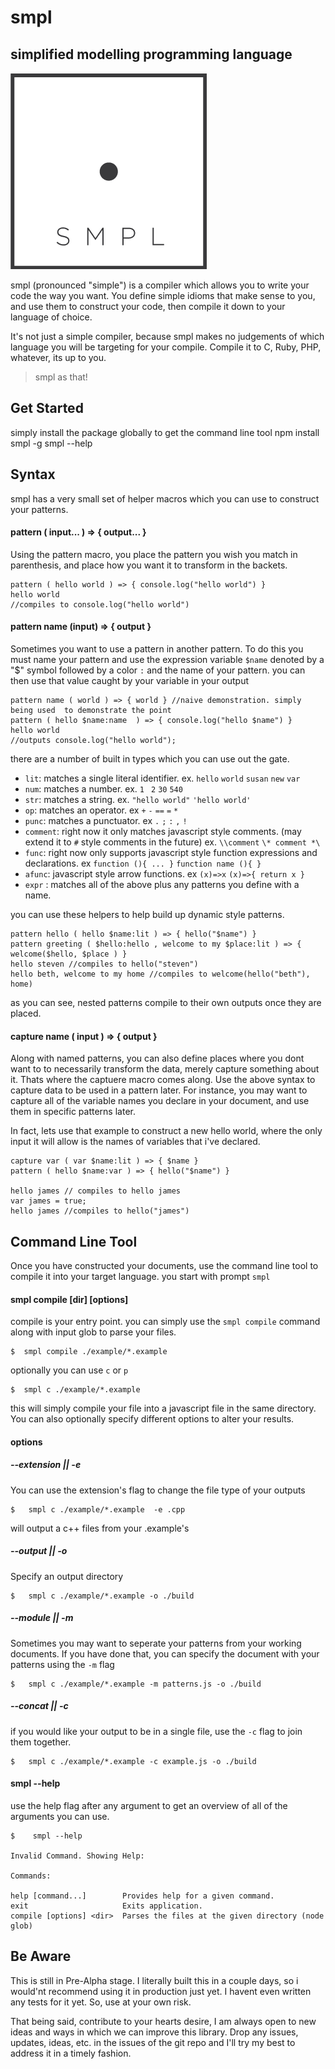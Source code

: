 smpl
====
simplified modelling programming language
---
![smpl Logo](./smpl.logo.png)

smpl (pronounced "simple") is a compiler which allows you to write your code the way you want. You define simple idioms that make sense to you, and use them to construct your code, then compile it down to your language of choice.

It's not just a simple compiler, because smpl makes no judgements of which language you will be targeting for your compile.  Compile it to C, Ruby, PHP, whatever, its up to you.

> smpl as that!

## Get Started
simply install the package globally to get the command line tool
    npm install smpl -g
    smpl --help

## Syntax
smpl has a very small set of helper macros which you can use to construct your patterns.
#### pattern ( input... ) => { output... }
Using the pattern macro,  you place the pattern you wish you match in parenthesis, and place how you want it to transform in the backets.

    pattern ( hello world ) => { console.log("hello world") }
    hello world
    //compiles to console.log("hello world")
#### pattern name (input) => { output }
Sometimes you want to use a pattern in another pattern. To do this you must name your pattern and use the expression variable `$name` denoted by a "$" symbol  followed by a color `:` and the name of your pattern. you can then use that value caught by your variable in your output

    pattern name ( world ) => { world } //naive demonstration. simply being used  to demonstrate the point
    pattern ( hello $name:name  ) => { console.log("hello $name") }
    hello world
    //outputs console.log("hello world");

there are a number of built in types which you can use out the gate.
+ `lit`: matches a single literal identifier. ex. `hello` `world` `susan` `new` `var`
+ `num`: matches a number. ex. `1` ` 2` `30` `540`
+ `str`: matches a string. ex. `"hello world"` `'hello world'`
+ `op`: matches an operator. ex `+` `-` `==` `=` `*`
+ `punc`: matches a punctuator. ex `.` `;` `:` `,` `!`
+ `comment`:  right now it only matches javascript style comments. (may extend it to `#` style comments in the future) ex. `\\comment` `\* comment *\`
+ `func`: right now only supports javascript style function expressions and declarations. ex `function (){ ... }` `function name (){ }`
+ `afunc`: javascript style arrow functions. ex `(x)=>x` `(x)=>{ return x }`
+ `expr` : matches all of the above plus any patterns you define with a name.

you can use these helpers to help build up dynamic style patterns.

    pattern hello ( hello $name:lit ) => { hello("$name") }
    pattern greeting ( $hello:hello , welcome to my $place:lit ) => { welcome($hello, $place ) }
    hello steven //compiles to hello("steven")
    hello beth, welcome to my home //compiles to welcome(hello("beth"), home)
as you can see, nested patterns compile to their own outputs once they are placed.
#### capture name ( input ) => { output }
Along with named patterns, you can also define places where you dont want to to necessarily transform the data, merely capture something about it. Thats where the captuere macro comes along. Use the above syntax to capture data to be used in a pattern later. For instance, you may want to capture all of the variable names you declare in your document, and use them in specific patterns later.

In fact, lets use that example to construct a new hello world, where the only input it will allow is the names of variables that i've declared.

    capture var ( var $name:lit ) => { $name }
    pattern ( hello $name:var ) => { hello("$name") }

    hello james // compiles to hello james
    var james = true;
    hello james //compiles to hello("james")

## Command Line Tool
Once you have constructed your documents, use the command line tool to compile it into your target language.  you start with prompt `smpl`
#### smpl compile [dir]  [options]
compile is your entry point. you can simply use the `smpl compile` command along with input glob to parse your files.

    $  smpl compile ./example/*.example

optionally you can use `c` or `p`

    $  smpl c ./example/*.example

this will simply compile your file  into a javascript file in the same directory.  You can also optionally specify different options to alter your results.

#### options
##### --extension ||  -e
You can use the extension's flag to change the file type of your outputs

    $   smpl c ./example/*.example  -e .cpp

will output a c++ files from your .example's
##### --output || -o
Specify an output directory

    $   smpl c ./example/*.example -o ./build

##### --module || -m
Sometimes you may want to seperate your patterns from your working documents. If you have done that, you can specify the document with your patterns using the `-m` flag

    $   smpl c ./example/*.example -m patterns.js -o ./build

##### --concat || -c
if you would like your output to be in a single file, use the `-c` flag to join them together.

    $   smpl c ./example/*.example -c example.js -o ./build

#### smpl --help
use the help flag after any argument to get an overview of all of the arguments you can use.

    $    smpl --help

    Invalid Command. Showing Help:

    Commands:

    help [command...]        Provides help for a given command.
    exit                     Exits application.
    compile [options] <dir>  Parses the files at the given directory (node glob)



## Be Aware
This is still in Pre-Alpha stage. I literally built this in a couple days, so i would'nt recommend using it in production just yet. I havent even written any tests for it yet. So, use at your own risk.

That being said, contribute to your hearts desire, I am always open to new ideas and ways in which we can improve this library.  Drop any issues, updates, ideas, etc. in the issues of the git repo and I'll try my best to address it in a timely fashion.
